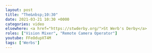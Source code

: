 ```yaml
---
layout: post
title: "The&nbsp;10:30"
date: 2021-03-21 10:30 +0000
categories: video
elsewhere: <a href="https://stwderby.org/">St Werb's Derby</a>
roles: ["Vision Mixer", "Remote Camera Operator"]
youtube: FFeOdupXT4M
tags: ['Werbs']
---
```

